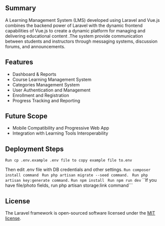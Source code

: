  ## Summary
A Learning Management System (LMS) developed using Laravel and Vue.js combines the backend power of Laravel with the dynamic frontend capabilities of Vue.js to create a dynamic platform for managing and delivering educational content .The system  provide communication between students and instructors through messaging systems, discussion forums, and announcements.



## Features
* Dashboard & Reports
* Course Learning Management System
* Categories Management System
* User Authentication and Management
* Enrollment and Registration
* Progress Tracking and Reporting 


## Future Scope
* Mobile Compatibility and Progressive Web App 
* Integration with Learning Tools Interoperability 


## Deployment Steps

```Run cp .env.example .env file to copy example file to.env```


Then edit .env file with DB credentials and other settings.
```Run composer install command ```
```Run php artisan migrate --seed command.```
``` Run php artisan key:generate command.```
```Run npm install```
``` Run npm run dev```
``If you have file/photo fields, run php artisan storage:link command```
   
## License
The Laravel framework is open-sourced software licensed under the [MIT license](https://opensource.org/licenses/MIT).
